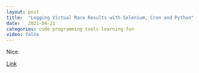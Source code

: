 ```yaml
---
layout: post
title:  "Logging Virtual Race Results with Selenium, Cron and Python"
date:   2021-04-21
categories: code programming tools learning fun
video: false
---
```


Nice.

[Link](//kellyfoulk.herokuapp.com/post/7)